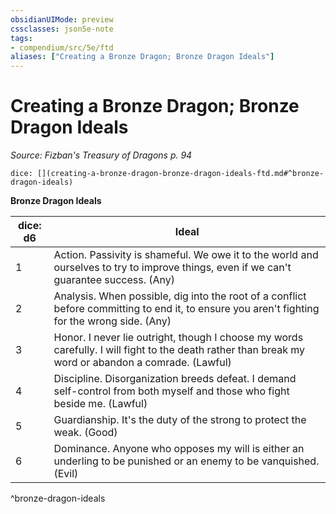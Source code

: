 ```yaml
---
obsidianUIMode: preview
cssclasses: json5e-note
tags:
- compendium/src/5e/ftd
aliases: ["Creating a Bronze Dragon; Bronze Dragon Ideals"]
---
```

# Creating a Bronze Dragon; Bronze Dragon Ideals
*Source: Fizban's Treasury of Dragons p. 94* 

`dice: [](creating-a-bronze-dragon-bronze-dragon-ideals-ftd.md#^bronze-dragon-ideals)`

**Bronze Dragon Ideals**

| dice: d6 | Ideal |
|----------|-------|
| 1 | Action. Passivity is shameful. We owe it to the world and ourselves to try to improve things, even if we can't guarantee success. (Any) |
| 2 | Analysis. When possible, dig into the root of a conflict before committing to end it, to ensure you aren't fighting for the wrong side. (Any) |
| 3 | Honor. I never lie outright, though I choose my words carefully. I will fight to the death rather than break my word or abandon a comrade. (Lawful) |
| 4 | Discipline. Disorganization breeds defeat. I demand self-control from both myself and those who fight beside me. (Lawful) |
| 5 | Guardianship. It's the duty of the strong to protect the weak. (Good) |
| 6 | Dominance. Anyone who opposes my will is either an underling to be punished or an enemy to be vanquished. (Evil) |
^bronze-dragon-ideals